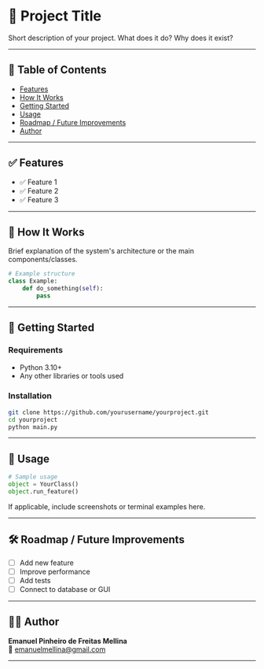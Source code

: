 # 📌 Project Title

Short description of your project. What does it do? Why does it exist?

---

## 📂 Table of Contents

- [Features](#features)
- [How It Works](#how-it-works)
- [Getting Started](#getting-started)
- [Usage](#usage)
- [Roadmap / Future Improvements](#roadmap--future-improvements)
- [Author](#author)

---

## ✅ Features

- ✅ Feature 1
- ✅ Feature 2
- ✅ Feature 3

---

## 🧱 How It Works

Brief explanation of the system's architecture or the main components/classes.

```python
# Example structure
class Example:
    def do_something(self):
        pass
```

---

## 🚀 Getting Started

### Requirements

- Python 3.10+
- Any other libraries or tools used

### Installation

```bash
git clone https://github.com/yourusername/yourproject.git
cd yourproject
python main.py
```

---

## 🧪 Usage

```python
# Sample usage
object = YourClass()
object.run_feature()
```

If applicable, include screenshots or terminal examples here.

---

## 🛠 Roadmap / Future Improvements

- [ ] Add new feature
- [ ] Improve performance
- [ ] Add tests
- [ ] Connect to database or GUI

---

## 👨‍💻 Author

**Emanuel Pinheiro de Freitas Mellina**  
📧 emanuelmellina@gmail.com  

---
